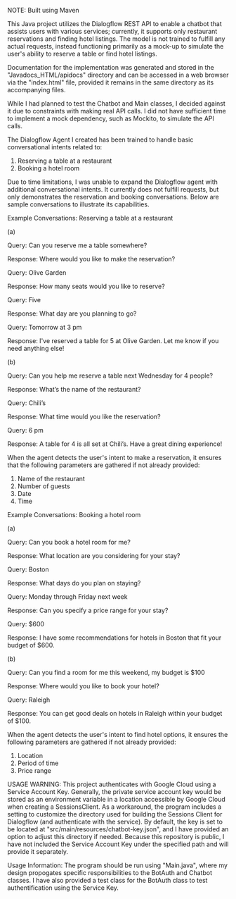 NOTE: Built using Maven

This Java project utilizes the Dialogflow REST API to enable a chatbot that assists users with various services; currently, it supports only restaurant reservations and finding hotel listings. The model is not trained to fulfill any actual requests, instead functioning primarily as a mock-up to simulate the user's ability to reserve a table or find hotel listings.

Documentation for the implementation was generated and stored in the "Javadocs_HTML/apidocs" directory and can be accessed in a web browser via the "index.html" file, provided it remains in the same directory as its accompanying files.

While I had planned to test the Chatbot and Main classes, I decided against it due to constraints with making real API calls. I did not have sufficient time to implement a mock dependency, such as Mockito, to simulate the API calls.

The Dialogflow Agent I created has been trained to handle basic conversational intents related to:

1. Reserving a table at a restaurant
2. Booking a hotel room

Due to time limitations, I was unable to expand the Dialogflow agent with additional conversational intents. It currently does not fulfill requests, but only demonstrates the reservation and booking conversations. Below are sample conversations to illustrate its capabilities.

Example Conversations: Reserving a table at a restaurant

(a)

Query: Can you reserve me a table somewhere?

Response: Where would you like to make the reservation?

Query: Olive Garden

Response: How many seats would you like to reserve?

Query: Five

Response: What day are you planning to go?

Query: Tomorrow at 3 pm

Response: I've reserved a table for 5 at Olive Garden. Let me know if you need anything else!

(b)

Query: Can you help me reserve a table next Wednesday for 4 people?

Response: What’s the name of the restaurant?

Query: Chili’s

Response: What time would you like the reservation?

Query: 6 pm

Response: A table for 4 is all set at Chili’s. Have a great dining experience!

When the agent detects the user's intent to make a reservation, it ensures that the following parameters are gathered if not already provided:

1. Name of the restaurant
2. Number of guests
3. Date
4. Time


Example Conversations: Booking a hotel room

(a)

Query: Can you book a hotel room for me?

Response: What location are you considering for your stay?

Query: Boston

Response: What days do you plan on staying?

Query: Monday through Friday next week

Response: Can you specify a price range for your stay?

Query: $600

Response: I have some recommendations for hotels in Boston that fit your budget of $600.

(b)

Query: Can you find a room for me this weekend, my budget is $100

Response: Where would you like to book your hotel?

Query: Raleigh

Response: You can get good deals on hotels in Raleigh within your budget of $100.

When the agent detects the user's intent to find hotel options, it ensures the following parameters are gathered if not already provided:

1. Location
2. Period of time
3. Price range


USAGE WARNING: This project authenticates with Google Cloud using a Service Account Key. Generally, the private service account key would be stored as an environment variable in a location accessible by Google Cloud when creating a SessionsClient. As a workaround, the program includes a setting to customize the directory used for building the Sessions Client for Dialogflow (and authenticate with the service). By default, the key is set to be located at "src/main/resources/chatbot-key.json", and I have provided an option to adjust this directory if needed. Because this repository is public, I have not included the Service Account Key under the specified path and will provide it separately.

Usage Information: 
The program should be run using "Main.java", where my design propogates specific responsibilities to the BotAuth and Chatbot classes. I have also provided a test class for the BotAuth class to test authentification using the Service Key.
